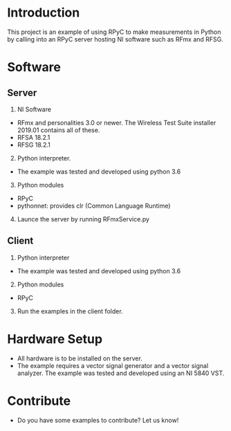 # Introduction
This project is an example of using RPyC to make measurements in Python by calling into an RPyC server hosting NI software such as RFmx and RFSG.

# Software
## Server
1. NI Software
  * RFmx and personalities 3.0 or newer. The Wireless Test Suite installer 2019.01 contains all of these.
  * RFSA 18.2.1
  * RFSG 18.2.1
2. Python interpreter.
  * The example was tested and developed using python 3.6
3. Python modules
  *  RPyC
  *  pythonnet: provides clr (Common Language Runtime)
4. Launce the server by running RFmxService.py

## Client
1. Python interpreter
  * The example was tested and developed using python 3.6
2. Python modules
  * RPyC
3. Run the examples in the client folder.

# Hardware Setup
* All hardware is to be installed on the server.
* The example requires a vector signal generator and a vector signal analyzer.  The example was tested and developed using an NI 5840 VST.

# Contribute
* Do you have some examples to contribute? Let us know!
